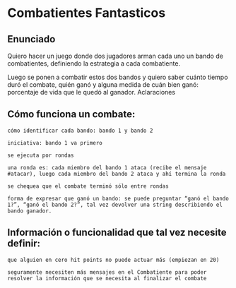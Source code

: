# Combatientes Fantasticos
## Enunciado

Quiero hacer un juego donde dos jugadores arman cada uno un bando de combatientes, definiendo la estrategia a cada combatiente.

Luego se ponen a combatir estos dos bandos y quiero saber cuánto tiempo duró el combate, quién ganó y alguna medida de cuán bien ganó: porcentaje de vida que le quedó al ganador.
Aclaraciones

## Cómo funciona un combate:

    cómo identificar cada bando: bando 1 y bando 2

    iniciativa: bando 1 va primero

    se ejecuta por rondas

    una ronda es: cada miembro del bando 1 ataca (recibe el mensaje #atacar), luego cada miembro del bando 2 ataca y ahí termina la ronda

    se chequea que el combate terminó sólo entre rondas

    forma de expresar que ganó un bando: se puede preguntar “ganó el bando 1?”, “ganó el bando 2?”, tal vez devolver una string describiendo el bando ganador.

## Información o funcionalidad que tal vez necesite definir:

    que alguien en cero hit points no puede actuar más (empiezan en 20)

    seguramente necesiten más mensajes en el Combatiente para poder resolver la información que se necesita al finalizar el combate
